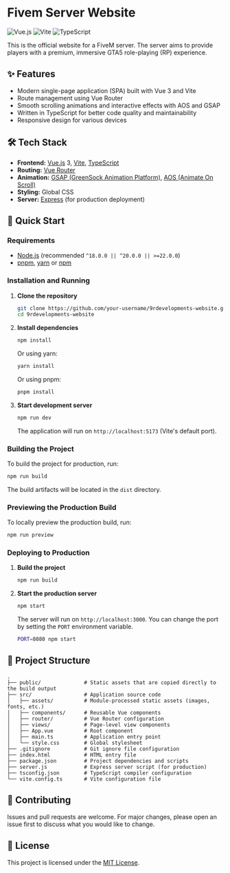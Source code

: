 # Fivem Server Website

![Vue.js](https://img.shields.io/badge/Vue.js-3-4FC08D?style=for-the-badge&logo=vue.js)
![Vite](https://img.shields.io/badge/Vite-5-646CFF?style=for-the-badge&logo=vite)
![TypeScript](https://img.shields.io/badge/TypeScript-5-3178C6?style=for-the-badge&logo=typescript)

This is the official website for a FiveM server. The server aims to provide players with a premium, immersive GTA5 role-playing (RP) experience.

## ✨ Features

- Modern single-page application (SPA) built with Vue 3 and Vite
- Route management using Vue Router
- Smooth scrolling animations and interactive effects with AOS and GSAP
- Written in TypeScript for better code quality and maintainability
- Responsive design for various devices

## 🛠️ Tech Stack

- **Frontend:** [Vue.js](https://vuejs.org/) 3, [Vite](https://vitejs.dev/), [TypeScript](https://www.typescriptlang.org/)
- **Routing:** [Vue Router](https://router.vuejs.org/)
- **Animation:** [GSAP (GreenSock Animation Platform)](https://gsap.com/), [AOS (Animate On Scroll)](https://michalsnik.github.io/aos/)
- **Styling:** Global CSS
- **Server:** [Express](https://expressjs.com/) (for production deployment)

## 🚀 Quick Start

### Requirements

- [Node.js](https://nodejs.org/) (recommended `^18.0.0 || ^20.0.0 || >=22.0.0`)
- [pnpm](https://pnpm.io/), [yarn](https://classic.yarnpkg.com/) or [npm](https://www.npmjs.com/)

### Installation and Running

1.  **Clone the repository**

    ```bash
    git clone https://github.com/your-username/9rdevelopments-website.git
    cd 9rdevelopments-website
    ```

2.  **Install dependencies**

    ```bash
    npm install
    ```
    Or using yarn:
    ```bash
    yarn install
    ```
    Or using pnpm:
    ```bash
    pnpm install
    ```

3.  **Start development server**

    ```bash
    npm run dev
    ```
    The application will run on `http://localhost:5173` (Vite's default port).

### Building the Project

To build the project for production, run:

```bash
npm run build
```

The build artifacts will be located in the `dist` directory.

### Previewing the Production Build

To locally preview the production build, run:

```bash
npm run preview
```

### Deploying to Production

1. **Build the project**

   ```bash
   npm run build
   ```

2. **Start the production server**

   ```bash
   npm start
   ```

   The server will run on `http://localhost:3000`. You can change the port by setting the `PORT` environment variable.
   
   ```bash
   PORT=8080 npm start
   ```

## 📁 Project Structure

```
.
├── public/              # Static assets that are copied directly to the build output
├── src/                 # Application source code
│   ├── assets/          # Module-processed static assets (images, fonts, etc.)
│   ├── components/      # Reusable Vue components
│   ├── router/          # Vue Router configuration
│   ├── views/           # Page-level view components
│   ├── App.vue          # Root component
│   ├── main.ts          # Application entry point
│   └── style.css        # Global stylesheet
├── .gitignore           # Git ignore file configuration
├── index.html           # HTML entry file
├── package.json         # Project dependencies and scripts
├── server.js            # Express server script (for production)
├── tsconfig.json        # TypeScript compiler configuration
└── vite.config.ts       # Vite configuration file
```

## 🤝 Contributing

Issues and pull requests are welcome. For major changes, please open an issue first to discuss what you would like to change.

## 📄 License

This project is licensed under the [MIT License](LICENSE). 
